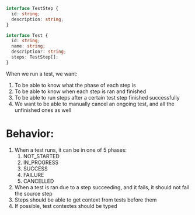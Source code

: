 ```typescript
interface TestStep {
  id: string;
  description: string;
}

interface Test {
  id: string;
  name: string;
  description?: string;
  steps: TestStep[];
}
```

When we run a test, we want:

1. To be able to know what the phase of each step is
2. To be able to know when each step is ran and finished
3. To be able to run steps after a certain test step finished successfully
4. We want to be able to manually cancel an ongoing test, and all the unfinished ones as well

# Behavior:

1. When a test runs, it can be in one of 5 phases:
   1. NOT_STARTED
   1. IN_PROGRESS
   1. SUCCESS
   1. FAILURE
   1. CANCELLED
1. When a test is ran due to a step succeeding, and it fails, it should not fail the source step
1. Steps should be able to get context from tests before them
1. If possible, test contextes should be typed
